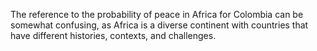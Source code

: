 The reference to the probability of peace in Africa for Colombia can be somewhat confusing, as Africa is a diverse continent with countries that have different histories, contexts, and challenges. 
